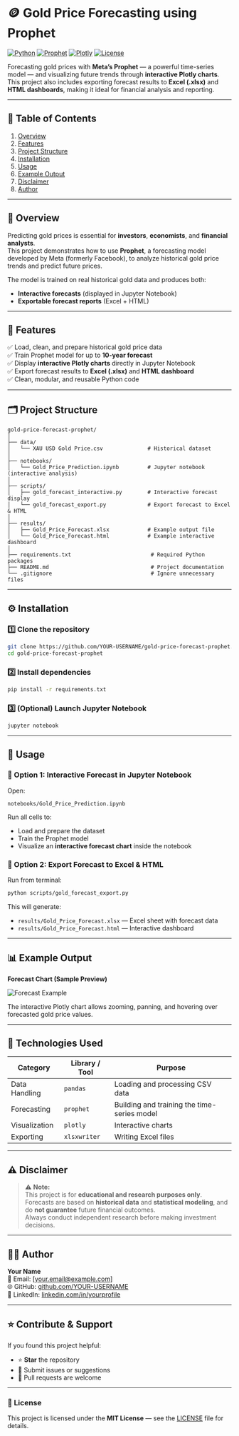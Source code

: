 # 🪙 Gold Price Forecasting using Prophet

[![Python](https://img.shields.io/badge/Python-3.9%2B-blue?logo=python)](https://www.python.org/)
[![Prophet](https://img.shields.io/badge/Forecasting-Prophet-success?logo=meta)](https://facebook.github.io/prophet/)
[![Plotly](https://img.shields.io/badge/Visualization-Plotly-orange?logo=plotly)](https://plotly.com/)
[![License](https://img.shields.io/badge/License-MIT-lightgrey)](LICENSE)

Forecasting gold prices with **Meta’s Prophet** — a powerful time-series model — and visualizing future trends through **interactive Plotly charts**.  
This project also includes exporting forecast results to **Excel (.xlsx)** and **HTML dashboards**, making it ideal for financial analysis and reporting.

---

## 📘 Table of Contents
1. [Overview](#-overview)
2. [Features](#-features)
3. [Project Structure](#-project-structure)
4. [Installation](#-installation)
5. [Usage](#-usage)
6. [Example Output](#-example-output)
7. [Disclaimer](#-disclaimer)
8. [Author](#-author)

---

## 📖 Overview

Predicting gold prices is essential for **investors**, **economists**, and **financial analysts**.  
This project demonstrates how to use **Prophet**, a forecasting model developed by Meta (formerly Facebook), to analyze historical gold price trends and predict future prices.

The model is trained on real historical gold data and produces both:
- **Interactive forecasts** (displayed in Jupyter Notebook)
- **Exportable forecast reports** (Excel + HTML)

---

## 🌟 Features

✅ Load, clean, and prepare historical gold price data  
✅ Train Prophet model for up to **10-year forecast**  
✅ Display **interactive Plotly charts** directly in Jupyter Notebook  
✅ Export forecast results to **Excel (.xlsx)** and **HTML dashboard**  
✅ Clean, modular, and reusable Python code  

---

## 🗂️ Project Structure

```
gold-price-forecast-prophet/
│
├── data/
│   └── XAU USD Gold Price.csv              # Historical dataset
│
├── notebooks/
│   └── Gold_Price_Prediction.ipynb         # Jupyter notebook (interactive analysis)
│
├── scripts/
│   ├── gold_forecast_interactive.py        # Interactive forecast display
│   └── gold_forecast_export.py             # Export forecast to Excel & HTML
│
├── results/
│   ├── Gold_Price_Forecast.xlsx            # Example output file
│   └── Gold_Price_Forecast.html            # Example interactive dashboard
│
├── requirements.txt                         # Required Python packages
├── README.md                                # Project documentation
└── .gitignore                               # Ignore unnecessary files
```

---

## ⚙️ Installation

### 1️⃣ Clone the repository
```bash
git clone https://github.com/YOUR-USERNAME/gold-price-forecast-prophet.git
cd gold-price-forecast-prophet
```

### 2️⃣ Install dependencies
```bash
pip install -r requirements.txt
```

### 3️⃣ (Optional) Launch Jupyter Notebook
```bash
jupyter notebook
```

---

## 🚀 Usage

### 🧠 Option 1: Interactive Forecast in Jupyter Notebook
Open:
```
notebooks/Gold_Price_Prediction.ipynb
```

Run all cells to:
- Load and prepare the dataset  
- Train the Prophet model  
- Visualize an **interactive forecast chart** inside the notebook  

### 💼 Option 2: Export Forecast to Excel & HTML
Run from terminal:
```bash
python scripts/gold_forecast_export.py
```

This will generate:
- `results/Gold_Price_Forecast.xlsx` — Excel sheet with forecast data  
- `results/Gold_Price_Forecast.html` — Interactive dashboard  

---

## 📊 Example Output

**Forecast Chart (Sample Preview)**

![Forecast Example](https://user-images.githubusercontent.com/your-image-link-here.png)

The interactive Plotly chart allows zooming, panning, and hovering over forecasted gold price values.

---

## 🧩 Technologies Used

| Category | Library / Tool | Purpose |
|-----------|----------------|----------|
| Data Handling | `pandas` | Loading and processing CSV data |
| Forecasting | `prophet` | Building and training the time-series model |
| Visualization | `plotly` | Interactive charts |
| Exporting | `xlsxwriter` | Writing Excel files |

---

## ⚠️ Disclaimer

> ⚠️ **Note:**  
> This project is for **educational and research purposes only**.  
> Forecasts are based on **historical data** and **statistical modeling**, and do **not guarantee** future financial outcomes.  
> Always conduct independent research before making investment decisions.

---

## 🧑‍💻 Author

**Your Name**  
📧 Email: [your.email@example.com]  
🌐 GitHub: [github.com/YOUR-USERNAME](https://github.com/YOUR-USERNAME)  
🔗 LinkedIn: [linkedin.com/in/yourprofile](https://linkedin.com/in/yourprofile)

---

## ⭐ Contribute & Support

If you found this project helpful:
- ⭐ **Star** the repository  
- 🐛 Submit issues or suggestions  
- 🤝 Pull requests are welcome  

---

### 🏁 License
This project is licensed under the **MIT License** — see the [LICENSE](LICENSE) file for details.

